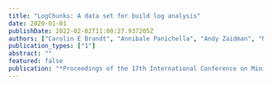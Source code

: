 ```yaml
---
title: "LogChunks: A data set for build log analysis"
date: 2020-01-01
publishDate: 2022-02-02T11:00:27.937205Z
authors: ["Carolin E Brandt", "Annibale Panichella", "Andy Zaidman", "Moritz Beller"]
publication_types: ["1"]
abstract: ""
featured: false
publication: "*Proceedings of the 17th International Conference on Mining Software Repositories*"
---
```


